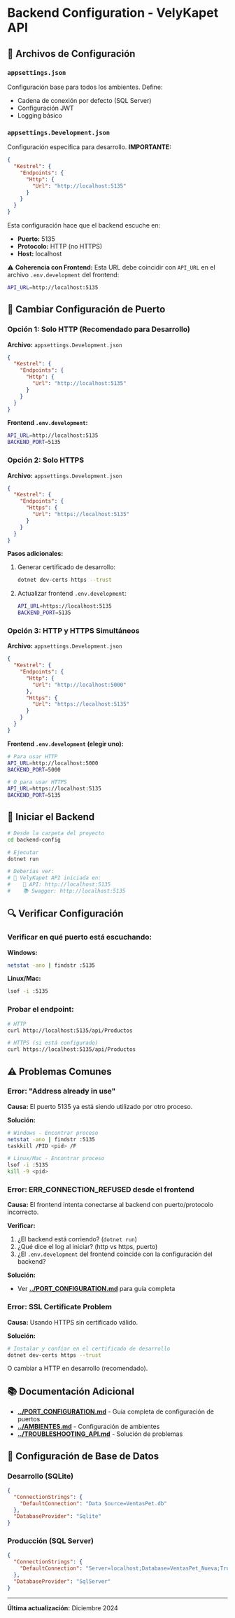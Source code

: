 # Backend Configuration - VelyKapet API

## 📝 Archivos de Configuración

### `appsettings.json`
Configuración base para todos los ambientes. Define:
- Cadena de conexión por defecto (SQL Server)
- Configuración JWT
- Logging básico

### `appsettings.Development.json`
Configuración específica para desarrollo. **IMPORTANTE:**

```json
{
  "Kestrel": {
    "Endpoints": {
      "Http": {
        "Url": "http://localhost:5135"
      }
    }
  }
}
```

Esta configuración hace que el backend escuche en:
- **Puerto:** 5135
- **Protocolo:** HTTP (no HTTPS)
- **Host:** localhost

⚠️ **Coherencia con Frontend:**
Esta URL debe coincidir con `API_URL` en el archivo `.env.development` del frontend:
```bash
API_URL=http://localhost:5135
```

## 🔧 Cambiar Configuración de Puerto

### Opción 1: Solo HTTP (Recomendado para Desarrollo)

**Archivo:** `appsettings.Development.json`
```json
{
  "Kestrel": {
    "Endpoints": {
      "Http": {
        "Url": "http://localhost:5135"
      }
    }
  }
}
```

**Frontend `.env.development`:**
```bash
API_URL=http://localhost:5135
BACKEND_PORT=5135
```

### Opción 2: Solo HTTPS

**Archivo:** `appsettings.Development.json`
```json
{
  "Kestrel": {
    "Endpoints": {
      "Https": {
        "Url": "https://localhost:5135"
      }
    }
  }
}
```

**Pasos adicionales:**
1. Generar certificado de desarrollo:
   ```bash
   dotnet dev-certs https --trust
   ```

2. Actualizar frontend `.env.development`:
   ```bash
   API_URL=https://localhost:5135
   BACKEND_PORT=5135
   ```

### Opción 3: HTTP y HTTPS Simultáneos

**Archivo:** `appsettings.Development.json`
```json
{
  "Kestrel": {
    "Endpoints": {
      "Http": {
        "Url": "http://localhost:5000"
      },
      "Https": {
        "Url": "https://localhost:5135"
      }
    }
  }
}
```

**Frontend `.env.development` (elegir uno):**
```bash
# Para usar HTTP
API_URL=http://localhost:5000
BACKEND_PORT=5000

# O para usar HTTPS
API_URL=https://localhost:5135
BACKEND_PORT=5135
```

## 🚀 Iniciar el Backend

```bash
# Desde la carpeta del proyecto
cd backend-config

# Ejecutar
dotnet run

# Deberías ver:
# 🚀 VelyKapet API iniciada en:
#    📡 API: http://localhost:5135
#    📚 Swagger: http://localhost:5135
```

## 🔍 Verificar Configuración

### Verificar en qué puerto está escuchando:

**Windows:**
```bash
netstat -ano | findstr :5135
```

**Linux/Mac:**
```bash
lsof -i :5135
```

### Probar el endpoint:

```bash
# HTTP
curl http://localhost:5135/api/Productos

# HTTPS (si está configurado)
curl https://localhost:5135/api/Productos
```

## ⚠️ Problemas Comunes

### Error: "Address already in use"
**Causa:** El puerto 5135 ya está siendo utilizado por otro proceso.

**Solución:**
```bash
# Windows - Encontrar proceso
netstat -ano | findstr :5135
taskkill /PID <pid> /F

# Linux/Mac - Encontrar proceso
lsof -i :5135
kill -9 <pid>
```

### Error: ERR_CONNECTION_REFUSED desde el frontend
**Causa:** El frontend intenta conectarse al backend con puerto/protocolo incorrecto.

**Verificar:**
1. ¿El backend está corriendo? (`dotnet run`)
2. ¿Qué dice el log al iniciar? (http vs https, puerto)
3. ¿El `.env.development` del frontend coincide con la configuración del backend?

**Solución:**
- Ver **[../PORT_CONFIGURATION.md](../PORT_CONFIGURATION.md)** para guía completa

### Error: SSL Certificate Problem
**Causa:** Usando HTTPS sin certificado válido.

**Solución:**
```bash
# Instalar y confiar en el certificado de desarrollo
dotnet dev-certs https --trust
```

O cambiar a HTTP en desarrollo (recomendado).

## 📚 Documentación Adicional

- **[../PORT_CONFIGURATION.md](../PORT_CONFIGURATION.md)** - Guía completa de configuración de puertos
- **[../AMBIENTES.md](../AMBIENTES.md)** - Configuración de ambientes
- **[../TROUBLESHOOTING_API.md](../TROUBLESHOOTING_API.md)** - Solución de problemas

## 🔐 Configuración de Base de Datos

### Desarrollo (SQLite)
```json
{
  "ConnectionStrings": {
    "DefaultConnection": "Data Source=VentasPet.db"
  },
  "DatabaseProvider": "Sqlite"
}
```

### Producción (SQL Server)
```json
{
  "ConnectionStrings": {
    "DefaultConnection": "Server=localhost;Database=VentasPet_Nueva;Trusted_Connection=true;TrustServerCertificate=true;"
  },
  "DatabaseProvider": "SqlServer"
}
```

---

**Última actualización:** Diciembre 2024
